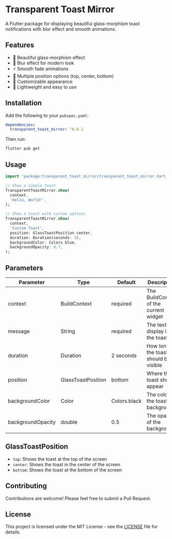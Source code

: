 # Transparent Toast Mirror

A Flutter package for displaying beautiful glass-morphism toast notifications with blur effect and smooth animations.

## Features

- 🎨 Beautiful glass-morphism effect
- 🌟 Blur effect for modern look
- ⚡ Smooth fade animations
- 📱 Multiple position options (top, center, bottom)
- 🎯 Customizable appearance
- 🚀 Lightweight and easy to use

## Installation

Add the following to your `pubspec.yaml`:

```yaml
dependencies:
  transparent_toast_mirror: ^0.0.1
```

Then run:

```bash
flutter pub get
```

## Usage

```dart
import 'package:transparent_toast_mirror/transparent_toast_mirror.dart';

// Show a simple toast
TransparentToastMirror.show(
  context,
  'Hello, World!',
);

// Show a toast with custom options
TransparentToastMirror.show(
  context,
  'Custom Toast',
  position: GlassToastPosition.center,
  duration: Duration(seconds: 3),
  backgroundColor: Colors.blue,
  backgroundOpacity: 0.7,
);
```

## Parameters

| Parameter         | Type               | Default      | Description                            |
| ----------------- | ------------------ | ------------ | -------------------------------------- |
| context           | BuildContext       | required     | The BuildContext of the current widget |
| message           | String             | required     | The text to display in the toast       |
| duration          | Duration           | 2 seconds    | How long the toast should be visible   |
| position          | GlassToastPosition | bottom       | Where the toast should appear          |
| backgroundColor   | Color              | Colors.black | The color of the toast background      |
| backgroundOpacity | double             | 0.5          | The opacity of the background          |

## GlassToastPosition

- `top`: Shows the toast at the top of the screen
- `center`: Shows the toast in the center of the screen
- `bottom`: Shows the toast at the bottom of the screen

## Contributing

Contributions are welcome! Please feel free to submit a Pull Request.

## License

This project is licensed under the MIT License - see the [LICENSE](LICENSE) file for details.
